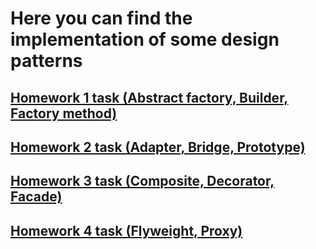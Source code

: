 # Here you can find the implementation of some design patterns
## [Homework 1 task (Abstract factory, Builder, Factory method)](https://github.com/STEP-IT-Academy/Patterns/blob/HW_1/README.md)
## [Homework 2 task (Adapter, Bridge, Prototype)](https://github.com/STEP-IT-Academy/Patterns/blob/HW_2/README.md)
## [Homework 3 task (Composite, Decorator, Facade)](https://github.com/STEP-IT-Academy/Patterns/blob/HW_3/README.md)
## [Homework 4 task (Flyweight, Proxy)](https://github.com/STEP-IT-Academy/Patterns/blob/HW_4/README.md)
